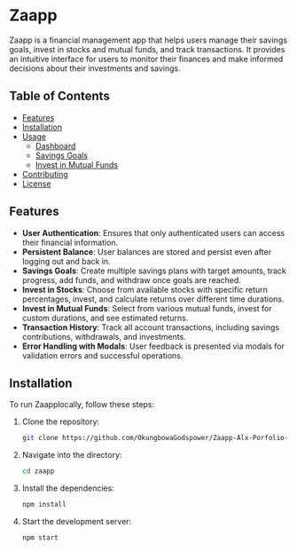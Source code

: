 # Zaapp

Zaapp is a financial management app that helps users manage their savings goals, invest in stocks and mutual funds, and track transactions. It provides an intuitive interface for users to monitor their finances and make informed decisions about their investments and savings.

## Table of Contents
- [Features](#features)
- [Installation](#installation)
- [Usage](#usage)
  - [Dashboard](#dashboard)
  - [Savings Goals](#savings-goals)
  - [Invest in Mutual Funds](#invest-in-mutual-funds)
- [Contributing](#contributing)
- [License](#license)

## Features
- **User Authentication**: Ensures that only authenticated users can access their financial information.
- **Persistent Balance**: User balances are stored and persist even after logging out and back in.
- **Savings Goals**: Create multiple savings plans with target amounts, track progress, add funds, and withdraw once goals are reached.
- **Invest in Stocks**: Choose from available stocks with specific return percentages, invest, and calculate returns over different time durations.
- **Invest in Mutual Funds**: Select from various mutual funds, invest for custom durations, and see estimated returns.
- **Transaction History**: Track all account transactions, including savings contributions, withdrawals, and investments.
- **Error Handling with Modals**: User feedback is presented via modals for validation errors and successful operations.

## Installation
To run Zaapplocally, follow these steps:
1. Clone the repository:
   ```bash
   git clone https://github.com/OkungbowaGodspower/Zaapp-Alx-Porfolio-Project.git
2. Navigate into the directory:
   ```bash
   cd zaapp
3. Install the dependencies:
   ```bash
   npm install
4. Start the development server:
   ```bash
   npm start

